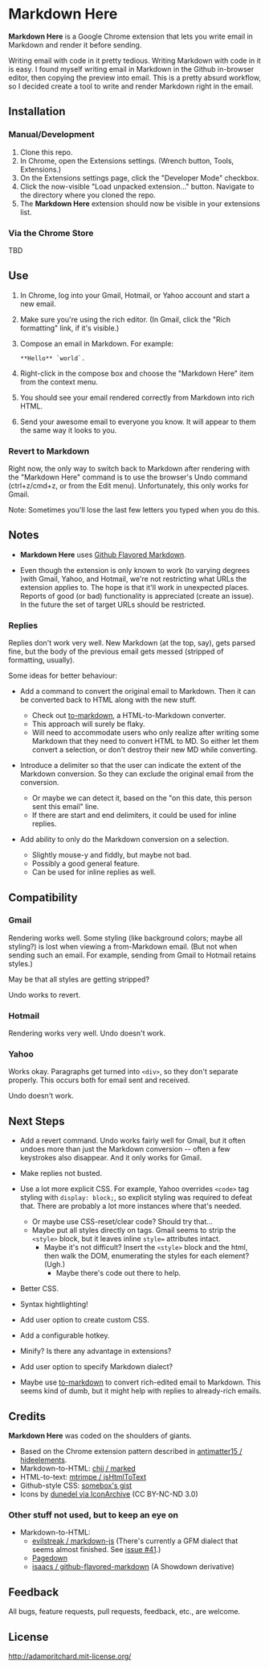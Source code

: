 # Markdown Here

**Markdown Here** is a Google Chrome extension that lets you write email in Markdown and render it before sending.

Writing email with code in it pretty tedious. Writing Markdown with code in it is easy. I found myself writing email in Markdown in the Github in-browser editor, then copying the preview into email. This is a pretty absurd workflow, so I decided create a tool to write and render Markdown right in the email.

## Installation

### Manual/Development

1. Clone this repo.
2. In Chrome, open the Extensions settings. (Wrench button, Tools, Extensions.)
3. On the Extensions settings page, click the "Developer Mode" checkbox.
4. Click the now-visible "Load unpacked extension…" button. Navigate to the directory where you cloned the repo.
5. The **Markdown Here** extension should now be visible in your extensions list.

### Via the Chrome Store

TBD

## Use

1. In Chrome, log into your Gmail, Hotmail, or Yahoo account and start a new email.
2. Make sure you're using the rich editor. (In Gmail, click the "Rich formatting" link, if it's visible.)
3. Compose an email in Markdown. For example:

    ```
    **Hello** `world`.
    ```

4. Right-click in the compose box and choose the "Markdown Here" item from the context menu.
5. You should see your email rendered correctly from Markdown into rich HTML.
6. Send your awesome email to everyone you know. It will appear to them the same way it looks to you.

### Revert to Markdown

Right now, the only way to switch back to Markdown after rendering with the "Markdown Here" command is to use the browser's Undo command (ctrl+z/cmd+z, or from the Edit menu). Unfortunately, this only works for Gmail.

Note: Sometimes you'll lose the last few letters you typed when you do this.

## Notes

* **Markdown Here** uses [Github Flavored Markdown](http://github.github.com/github-flavored-markdown/).

* Even though the extension is only known to work (to varying degrees )with Gmail, Yahoo, and Hotmail, we're not restricting what URLs the extension applies to. The hope is that it'll work in unexpected places. Reports of good (or bad) functionality is appreciated (create an issue). In the future the set of target URLs should be restricted.

### Replies

Replies don't work very well. New Markdown (at the top, say), gets parsed fine, but the body of the previous email gets messed (stripped of formatting, usually).

Some ideas for better behaviour:

* Add a command to convert the original email to Markdown. Then it can be converted back to HTML along with the new stuff.
  * Check out [to-markdown](https://github.com/domchristie/to-markdown), a HTML-to-Markdown converter.
  * This approach will surely be flaky.
  * Will need to accommodate users who only realize after writing some Markdown that they need to convert HTML to MD. So either let them convert a selection, or don't destroy their new MD while converting.
  
* Introduce a delimiter so that the user can indicate the extent of the Markdown conversion. So they can exclude the original email from the conversion.
  * Or maybe we can detect it, based on the "on this date, this person sent this email" line.
  * If there are start and end delimiters, it could be used for inline replies.
  
* Add ability to only do the Markdown conversion on a selection. 
  * Slightly mouse-y and fiddly, but maybe not bad.
  * Possibly a good general feature.
  * Can be used for inline replies as well.

## Compatibility

### Gmail

Rendering works well. Some styling (like background colors; maybe all styling?) is lost when viewing a from-Markdown email. (But not when sending such an email. For example, sending from Gmail to Hotmail retains styles.)

May be that all styles are getting stripped?

Undo works to revert.

### Hotmail

Rendering works very well. Undo doesn't work.

### Yahoo

Works okay. Paragraphs get turned into `<div>`, so they don't separate properly. This occurs both for email sent and received.

Undo doesn't work.

## Next Steps

* Add a revert command. Undo works fairly well for Gmail, but it often undoes more than just the Markdown conversion -- often a few keystrokes also disappear. And it only works for Gmail.

* Make replies not busted.

* Use a lot more explicit CSS. For example, Yahoo overrides `<code>` tag styling with `display: block;`, so explicit styling was required to defeat that. There are probably a lot more instances where that's needed. 
  * Or maybe use CSS-reset/clear code? Should try that…
  * Maybe put all styles directly on tags. Gmail seems to strip the `<style>` block, but it leaves inline `style=` attributes intact.
    * Maybe it's not difficult? Insert the `<style>` block and the html, then walk the DOM, enumerating the styles for each element? (Ugh.)
      * Maybe there's code out there to help.

* Better CSS.

* Syntax hightlighting!

* Add user option to create custom CSS.

* Add a configurable hotkey.

* Minify? Is there any advantage in extensions?

* Add user option to specify Markdown dialect?

* Maybe use [to-markdown](https://github.com/domchristie/to-markdown) to convert rich-edited email to Markdown. This seems kind of dumb, but it might help with replies to already-rich emails.

## Credits

**Markdown Here** was coded on the shoulders of giants.

* Based on the Chrome extension pattern described in [antimatter15 / hideelements](https://github.com/antimatter15/hideelements).
* Markdown-to-HTML: [chjj / marked](https://github.com/chjj/marked)
* HTML-to-text: [mtrimpe / jsHtmlToText](https://github.com/mtrimpe/jsHtmlToText)
* Github-style CSS: [somebox's gist](https://gist.github.com/1082608)
* Icons by [dunedel via IconArchive](http://www.iconarchive.com/show/kaori-icons-by-dunedhel/Other-Butterfly-icon.html) (CC BY-NC-ND 3.0)

### Other stuff not used, but to keep an eye on

* Markdown-to-HTML: 
  * [evilstreak / markdown-js](https://github.com/evilstreak/markdown-js) (There's currently a GFM dialect that seems almost finished. See [issue #41](https://github.com/evilstreak/markdown-js/issues/41).)
  * [Pagedown](https://code.google.com/p/pagedown/)
  * [isaacs / github-flavored-markdown](https://github.com/isaacs/github-flavored-markdown) (A Showdown derivative)

## Feedback

All bugs, feature requests, pull requests, feedback, etc., are welcome.

## License

http://adampritchard.mit-license.org/
